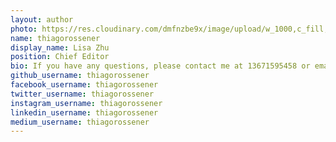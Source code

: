 ```yaml
---
layout: author
photo: https://res.cloudinary.com/dmfnzbe9x/image/upload/w_1000,c_fill,ar_1:1,g_auto,r_max,bo_5px_solid_red,b_rgb:262c35/v1583383899/WechatIMG754_sfild3.jpg
name: thiagorossener
display_name: Lisa Zhu
position: Chief Editor
bio: If you have any questions, please contact me at 13671595458 or email me at 13671595458@163.com for any kinds of contributions or cooperations.
github_username: thiagorossener
facebook_username: thiagorossener
twitter_username: thiagorossener
instagram_username: thiagorossener
linkedin_username: thiagorossener
medium_username: thiagorossener
---
```



